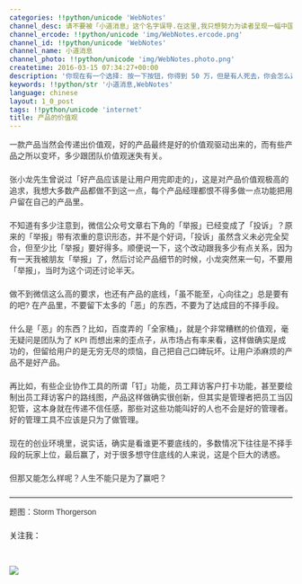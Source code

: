 ```yaml
---
categories: !!python/unicode 'WebNotes'
channel_desc: 请不要被「小道消息」这个名字误导.在这里,我只想努力为读者呈现一幅中国互联网的清明上河图.
channel_ercode: !!python/unicode 'img/WebNotes.ercode.png'
channel_id: !!python/unicode 'WebNotes'
channel_name: 小道消息
channel_photo: !!python/unicode 'img/WebNotes.photo.png'
createtime: 2016-03-15 07:34:27+00:00
description: '你现在有一个选择: 按一下按钮，你得到 50 万，但是有人死去，你会怎么选择呢？'
keywords: !!python/str '小道消息,WebNotes'
language: chinese
layout: 1_0_post
tags: !!python/unicode 'internet'
title: 产品的价值观
---
```

<div class="rich_media_content" id="js_content">
<p style="font-family: Avenir, sans-serif; border: 0px; margin-top: 2px; margin-bottom: 22px; outline: 0px; color: rgb(51, 51, 51); white-space: normal;">
         一款产品当然会传递出价值观，好的产品最终是好的价值观驱动出来的，而有些产品之所以变坏，多少跟团队价值观迷失有关。
        </p>
<p style="font-family: Avenir, sans-serif; border: 0px; margin-top: 2px; margin-bottom: 22px; outline: 0px; color: rgb(51, 51, 51); white-space: normal;">
         张小龙先生曾说过「好产品应该是让用户用完即走的」，这是对产品价值观极高的追求，我想大多数产品都做不到这一点，每个产品经理都恨不得多做一点功能把用户留在自己的产品里。
        </p>
<p style="font-family: Avenir, sans-serif; border: 0px; margin-top: 2px; margin-bottom: 22px; outline: 0px; color: rgb(51, 51, 51); white-space: normal;">
         不知道有多少注意到，微信公众号文章右下角的「举报」已经变成了「投诉」？原来的「举报」带有浓重的意识形态，并不是个好词，「投诉」虽然含义未必完全契合，但至少比「举报」要好得多。顺便说一下，这个改动跟我多少有点关系，因为有一天我被朋友「举报」了，然后讨论产品细节的时候，小龙突然来一句，不要用「举报」，当时为这个词还讨论半天。
        </p>
<p style="font-family: Avenir, sans-serif; border: 0px; margin-top: 2px; margin-bottom: 22px; outline: 0px; color: rgb(51, 51, 51); white-space: normal;">
         做不到微信这么高的要求，也还有产品的底线，「虽不能至，心向往之」总是要有的吧? 在产品里，不要留下太多的「恶」的东西，不要为了达成目的不择手段。
        </p>
<p style="font-family: Avenir, sans-serif; border: 0px; margin-top: 2px; margin-bottom: 22px; outline: 0px; color: rgb(51, 51, 51); white-space: normal;">
         什么是「恶」的东西？比如，百度弄的「全家桶」，就是个非常糟糕的价值观，毫无疑问是团队为了 KPI 而想出来的歪点子，从市场占有率来看，这样做确实是成功的，但留给用户的是无穷无尽的烦恼，自己把自己口碑玩坏。让用户添麻烦的产品不是好产品。
        </p>
<p style="font-family: Avenir, sans-serif; border: 0px; margin-top: 2px; margin-bottom: 22px; outline: 0px; color: rgb(51, 51, 51); white-space: normal;">
         再比如，有些企业协作工具的所谓「钉」功能，员工拜访客户打卡功能，甚至要绘制出员工拜访客户的路线图，产品这样做确实很创新，但其实是管理者把员工当囚犯管，这本身就在传递不信任感，那些对这些功能叫好的人也不会是好的管理者。好的管理工具不应该是只为了做管理。
        </p>
<p style="font-family: Avenir, sans-serif; border: 0px; margin-top: 2px; margin-bottom: 22px; outline: 0px; color: rgb(51, 51, 51); white-space: normal;">
         现在的创业环境里，说实话，确实是看谁更不要底线的，多数情况下往往是不择手段的玩家上位，最后赢了，对于很多想守住底线的人来说，这是个巨大的诱惑。
        </p>
<p style="font-family: Avenir, sans-serif; border: 0px; margin-top: 2px; margin-bottom: 22px; outline: 0px; color: rgb(51, 51, 51); white-space: normal;">
         但那又能怎么样呢？人生不能只是为了赢吧？
        </p>
<hr style="font-family: Avenir, sans-serif; border-right-width: 0px; border-bottom-width: 0px; border-left-width: 0px; border-top-style: solid; border-top-color: rgb(234, 234, 234); height: 1px; margin-top: 1em; margin-bottom: 1em; color: rgb(51, 51, 51); white-space: normal;"/>
<p style="font-family: Avenir, sans-serif; border: 0px; margin-top: 2px; margin-bottom: 22px; outline: 0px; color: rgb(51, 51, 51); white-space: normal;">
         题图：Storm Thorgerson
        </p>
<p>
         关注我：
        </p>
<p>
<br/>
</p>
<p>
<img data-ratio="1" data-s="300,640" data-src="" data-type="jpeg" data-w="430" src="{{ '/img/ow5rEn8QGlEiciaAtlKeSpiaEL0T18gMw62flqDpOXwX3ZaW181hicyrNYeB55Rr0tEYhkEKzww1fEBoFDD81Siabuw.jpeg' | prepend: site.img | replace: '//','/' }}"/>
<br/>
</p>
</div>